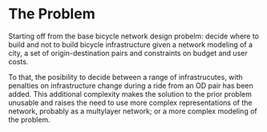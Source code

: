 The Problem
===========

Starting off from the base bicycle network design probelm: decide where to build and not to build bicycle infrastructure given a network modeling of a city, a set of origin-destination pairs and constraints on budget and user costs.

To that, the posibility to decide between a range of infrastrucutes, with penalties on infrastructure change during a ride from an OD pair has been added. This additional complexity makes the solution to the prior problem unusable and raises the need to use more complex representations of the network, probably as a multylayer network; or a more complex modeling of the problem.
